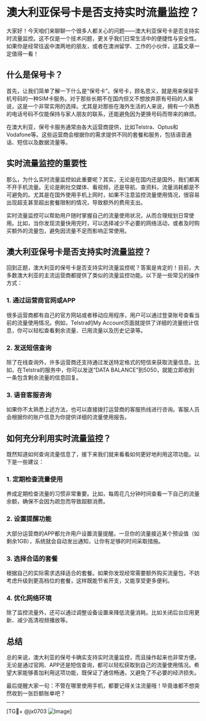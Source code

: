 # 澳大利亚保号卡是否支持实时流量监控？

大家好！今天咱们来聊聊一个很多人都关心的问题——澳大利亚保号卡是否支持实时流量监控。这不仅是一个技术问题，更关乎我们日常生活中的便捷性与安全性。如果你是经常往返中澳两地的朋友，或者在澳洲留学、工作的小伙伴，这篇文章一定值得一看！

## 什么是保号卡？

首先，让我们简单了解一下什么是“保号卡”。保号卡，顾名思义，就是用来保留手机号码的一种SIM卡服务。对于那些长期不在国内但又不想放弃原有号码的人来说，这是一个非常实用的选择。尤其是对那些在海外生活的人来说，拥有一个熟悉的电话号码不仅能保持与家人朋友的联系，还能避免因为更换号码而带来的麻烦。

在澳大利亚，保号卡服务通常由各大运营商提供，比如Telstra、Optus和Vodafone等。这些运营商会根据你的需求提供不同的套餐和服务，包括语音通话、短信以及数据流量等。

## 实时流量监控的重要性

那么，为什么实时流量监控如此重要呢？其实，无论是在国内还是国外，我们都离不开手机流量。无论是刷社交媒体、看视频，还是导航、查资料，流量消耗都是不可避免的。尤其是在国外使用手机上网时，如果不注意监控流量使用情况，很容易出现超支甚至超出套餐限制的情况，导致额外的费用支出。

实时流量监控可以帮助用户随时掌握自己的流量使用状况，从而合理规划日常使用。比如，当你发现流量快用完时，可以选择减少不必要的网络活动，或者及时购买额外的流量包，避免因流量不足而影响正常使用。

## 澳大利亚保号卡是否支持实时流量监控？

回到正题，澳大利亚的保号卡是否支持实时流量监控呢？答案是肯定的！目前，大多数澳大利亚的主流运营商都提供了类似的流量监控功能。以下是一些常见的操作方式：

### 1. **通过运营商官网或APP**
很多运营商都有自己的官方网站或者移动应用程序，用户可以通过登录账号查看当前的流量使用情况。例如，Telstra的My Account页面就提供了详细的流量统计信息，你可以轻松查看剩余流量、已用流量以及历史记录等。

### 2. **发送短信查询**
除了在线查询外，许多运营商还支持通过发送特定格式的短信来获取流量信息。比如，在Telstra的服务中，你可以发送“DATA BALANCE”到5050，就能立即收到一条包含剩余流量的信息回复。

### 3. **语音客服咨询**
如果你不太熟悉上述方法，也可以直接拨打运营商的客服热线进行咨询。客服人员会根据你的账户信息为你提供详细的流量使用报告。

## 如何充分利用实时流量监控？

既然知道如何查询流量信息了，接下来我们就来看看如何更好地利用这项功能。以下是一些建议：

### 1. **定期检查流量使用**
养成定期检查流量的习惯非常重要。比如，每周花几分钟时间查看一下自己的流量余额，确保不会因为疏忽而导致超额消费。

### 2. **设置提醒功能**
大部分运营商的APP都允许用户设置流量提醒。一旦你的流量接近某个预设值（如剩余1GB），系统就会自动发出通知，让你有足够的时间采取措施。

### 3. **选择合适的套餐**
根据自己的实际需求选择适合的套餐。如果你发现经常需要额外购买流量包，不妨考虑升级到更高档位的套餐，这样既能节省开支，又能享受更多便利。

### 4. **优化网络环境**
除了监控流量外，还可以通过调整设备设置来降低流量消耗。比如关闭后台应用更新、减少高清视频播放等。

## 总结

总的来说，澳大利亚的保号卡确实支持实时流量监控，而且操作起来也非常方便。无论是通过官网、APP还是短信查询，都可以轻松获取到自己的流量使用情况。希望大家能够善加利用这项功能，既保证了通信畅通，又避免了不必要的经济损失。

最后提醒大家一句：不管在哪里使用手机，都要记得关注流量哦！毕竟谁都不想突然收到一张巨额账单吧？

---

[TG💪+ @jx0703 ![Image](https://github.com/user-attachments/assets/dbca1d08-cadb-493c-b0ec-ad6f7a83f270)]